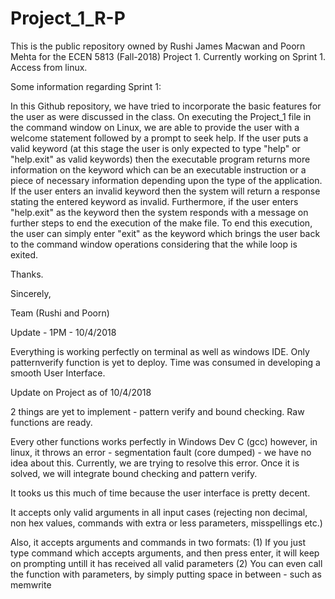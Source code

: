 # Project_1_R-P
This is the public repository owned by Rushi James Macwan and Poorn Mehta for the ECEN 5813 (Fall-2018) Project 1. Currently working on Sprint 1. Access from linux.

Some information regarding Sprint 1:

In this Github repository, we have tried to incorporate the basic features for the user as were discussed in the class. On executing the Project_1 file in the command window on Linux, we are able to provide the user with a welcome statement followed by a prompt to seek help. If the user puts a valid keyword (at this stage the user is only expected to type "help" or "help.exit" as valid keywords) then the executable program returns more information on the keyword which can be an executable instruction or a piece of necessary information depending upon the type of the application. If the user enters an invalid keyword then the system will return a response stating the entered keyword as invalid. Furthermore, if the user enters "help.exit" as the keyword then the system responds with a message on further steps to end the execution of the make file. To end this execution, the user can simply enter "exit" as the keyword which brings the user back to the command window operations considering that the while loop is exited.

Thanks.

Sincerely,

Team (Rushi and Poorn)

Update - 1PM - 10/4/2018

Everything is working perfectly on terminal as well as windows IDE. Only patternverify function is yet to deploy. Time was consumed in developing a smooth User Interface. 

Update on Project as of 10/4/2018

2 things are yet to implement - pattern verify and bound checking. Raw functions are ready.

Every other functions works perfectly in Windows Dev C (gcc) however, in linux,
it throws an error - segmentation fault (core dumped) - we have no idea about this. 
Currently, we are trying to resolve this error. Once it is solved, we will integrate
bound checking and pattern verify.

It tooks us this much of time because the user interface is pretty decent. 

It accepts only valid arguments in all input cases (rejecting non decimal, non hex values, commands with extra or less parameters, misspellings etc.)

Also, it accepts arguments and commands in two formats:
(1) If you just type command which accepts arguments, and then press enter, it will keep on prompting untill it has received all valid parameters
(2) You can even call the function with parameters, by simply putting space in between - such as memwrite <address> <value>



